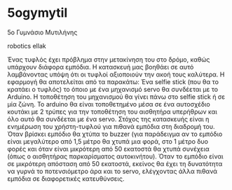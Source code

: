 # 5ogymytil

5ο Γυμνάσιο Μυτιλήνης 

robotics ellak

Ένας τυφλός έχει πρόβλημα στην μετακίνηση του στο δρόμο, καθώς υπάρχουν διάφορα εμπόδια. Η κατασκευή μας βοηθάει σε αυτό λαμβάνοντας υπόψη ότι οι τυφλοί αξιοποιούν την ακοή τους καλύτερα.
Η εφαρμογή θα αποτελείται από τα παρακάτω:
Ένα selfie stick (που θα το κρατάει ο τυφλός) το όποιο με ένα μηχανισμό servo θα συνδέεται με το Arduino. Η τοποθέτηση του μηχανισμού θα γίνει πάνω στο selfie stick ή σε μία ζώνη. Το arduino θα είναι τοποθετημένο μέσα σε ένα αυτοσχέδιο κουτάκι με 2 τρύπες για την τοποθέτηση του αισθητήρα υπερήθρων και όλο αυτό θα συνδέεται με ένα servo.
Στόχος της κατασκευής είναι η ενημέρωση του χρήστη-τυφλού για πιθανά εμπόδια στη διαδρομή του.
Όταν βρίσκει εμπόδιο θα χτύπα το buzzer (για παράδειγμα αν το εμπόδιο είναι μεγαλύτερο από 1,5 μέτρο θα χτυπά μια φορά, στο 1 μέτρο δυο φορές και όταν είναι μικρότερη από 50 εκατοστά θα χτυπά συνέχεια (όπως ο αισθητήρας παρκαρίσματος αυτοκινήτου).
Όταν το εμπόδιο είναι σε μικρότερη απόσταση από 50 εκατοστά, εκείνος θα έχει τη δυνατότητα να γυρνά το ποτενσιόμετρο άρα και το servo, ελέγχοντας άλλα πιθανά εμπόδια σε διαφορετικές κατευθύνσεις. 
